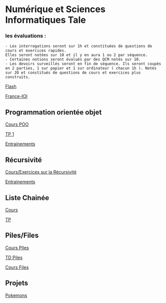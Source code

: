 # Numérique et Sciences Informatiques Tale

### les évaluations :

    - Les interrogations seront sur 1h et constituées de questions de cours et exercices rapides.
    Elles seront notées sur 10 et il y en aura 1 ou 2 par séquence.
    - Certaines notions seront évalués par des QCM notés sur 10.
    - Les devoirs surveillés seront en fin de séquence. Ils seront coupés en 2 parties, 1 sur papier et 1 sur ordinateur ( chacun 1h ). Notés sur 20 et constitués de questions de cours et exercices plus construits.

[Flash](./supports/Flash.pdf)

[France-IOI](https://www.france-ioi.org/algo/chapters.php)

## Programmation orientée objet 

[Cours POO](./supports/POO/cours_objets.pdf)

[TP 1](./supports/POO/TP_programmation_objet.pdf)

[Entrainements](./supports/POO/Entrainements.pdf)

## Récursivité

[Cours/Exercices sur la Récursivité](./supports/Recursivite/cours_exo_recursivite.pdf)

[Entrainements](./supports/Recursivite/Entrainements.pdf)

## Liste Chainée

[Cours](./supports/Liste_chainee/liste_chainee.pdf)

[TP](./supports/Liste_chainee/TP.pdf)

## Piles/Files

[Cours Piles](./supports/Piles_Files/Cours_Piles.pdf)

[TD Piles](./supports/Piles_Files/TD_Piles.pdf)

[Cours Files](./supports/Piles_Files/Cours_Files.pdf)

## Projets

[Pokemons](./supports/Projets/pokemon.pdf)